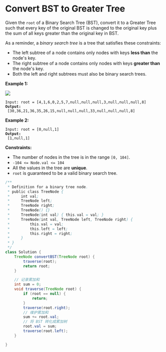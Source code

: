 # Convert BST to Greater Tree



Given the `root` of a Binary Search Tree (BST), convert it to a Greater Tree such that every key of the original BST is changed to the original key plus the sum of all keys greater than the original key in BST.

As a reminder, a _binary search tree_ is a tree that satisfies these constraints:

* The left subtree of a node contains only nodes with keys **less than** the node's key.
* The right subtree of a node contains only nodes with keys **greater than** the node's key.
* Both the left and right subtrees must also be binary search trees.

&#x20;

**Example 1:**

![](https://assets.leetcode.com/uploads/2019/05/02/tree.png)

<pre><code>Input: root = [4,1,6,0,2,5,7,null,null,null,3,null,null,null,8]
<strong>Output:
</strong> [30,36,21,36,35,26,15,null,null,null,33,null,null,null,8]
</code></pre>

**Example 2:**

<pre><code>Input: root = [0,null,1]
<strong>Output:
</strong> [1,null,1]
</code></pre>

&#x20;

**Constraints:**

* The number of nodes in the tree is in the range `[0, 104]`.
* `-104 <= Node.val <= 104`
* All the values in the tree are **unique**.
* `root` is guaranteed to be a valid binary search tree.

```java
/**
 * Definition for a binary tree node.
 * public class TreeNode {
 *     int val;
 *     TreeNode left;
 *     TreeNode right;
 *     TreeNode() {}
 *     TreeNode(int val) { this.val = val; }
 *     TreeNode(int val, TreeNode left, TreeNode right) {
 *         this.val = val;
 *         this.left = left;
 *         this.right = right;
 *     }
 * }
 */
class Solution {
    TreeNode convertBST(TreeNode root) {
        traverse(root);
        return root;
    }

    // 记录累加和
    int sum = 0;
    void traverse(TreeNode root) {
        if (root == null) {
            return;
        }
        traverse(root.right);
        // 维护累加和
        sum += root.val;
        // 将 BST 转化成累加树
        root.val = sum;
        traverse(root.left);
    }

}
```
